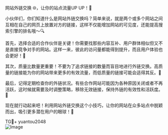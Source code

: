 网站外链交换 🌐，让你的站点流量UP UP！🚀

小伙伴们，你们知道什么是网站外链交换吗？简单来说，就是两个或多个网站之间互相在自己的网页上放置对方的链接，这样不仅能增加网站的可见度，还能提高搜索引擎的排名哦～🔍

首先，选择合适的合作伙伴是关键！你需要找那些内容互补、用户群体相似但又不是直接竞争对手的网站。这样一来，彼此的访问量都能得到提升，而且用户体验也会更好！🤝

其次，质量比数量更重要！不要为了追求链接的数量而盲目地进行外链交换。高质量的链接能为你的网站带来更多的有效流量，而低质量的链接可能会适得其反。🌟

最后，记得定期检查你的外链状况。有些合作网站可能因为各种原因关闭或者不再活跃，这时候就需要及时调整策略，移除无效链接，保持外链的有效性和活跃度。🔄

现在就行动起来吧！利用网站外链交换这个小技巧，让你的网站在众多站点中脱颖而出，吸引更多潜在用户的眼球！👀

TG💪+ yuantou2048  
![Image](https://github.com/user-attachments/assets/42a5a4a5-fea9-4a1d-8aa0-73e57e430cca)